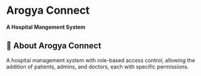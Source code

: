 # Arogya Connect 

**A Hospital Mangement System**


## 🏥 About Arogya Connect
A hospital management system with role-based access control, allowing the addition of patients, admins, and doctors,
each with specific permissions.
  

